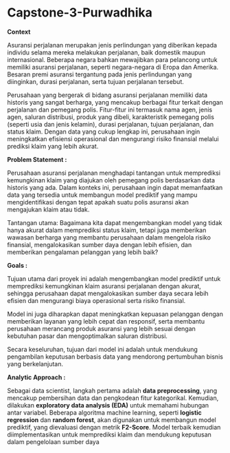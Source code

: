 # Capstone-3-Purwadhika

**Context**

Asuransi perjalanan merupakan jenis perlindungan yang diberikan kepada individu selama mereka melakukan perjalanan, baik domestik maupun internasional. Beberapa negara bahkan mewajibkan para pelancong untuk memiliki asuransi perjalanan, seperti negara-negara di Eropa dan Amerika. Besaran premi asuransi tergantung pada jenis perlindungan yang diinginkan, durasi perjalanan, serta tujuan perjalanan tersebut.

Perusahaan yang bergerak di bidang asuransi perjalanan memiliki data historis yang sangat berharga, yang mencakup berbagai fitur terkait dengan perjalanan dan pemegang polis. Fitur-fitur ini termasuk nama agen, jenis agen, saluran distribusi, produk yang dibeli, karakteristik pemegang polis (seperti usia dan jenis kelamin), durasi perjalanan, tujuan perjalanan, dan status klaim. Dengan data yang cukup lengkap ini, perusahaan ingin meningkatkan efisiensi operasional dan mengurangi risiko finansial melalui prediksi klaim yang lebih akurat.

**Problem Statement :**

Perusahaan asuransi perjalanan menghadapi tantangan untuk memprediksi kemungkinan klaim yang diajukan oleh pemegang polis berdasarkan data historis yang ada. Dalam konteks ini, perusahaan ingin dapat memanfaatkan data yang tersedia untuk membangun model prediktif yang mampu mengidentifikasi dengan tepat apakah suatu polis asuransi akan mengajukan klaim atau tidak.

Tantangan utama:
Bagaimana kita dapat mengembangkan model yang tidak hanya akurat dalam memprediksi status klaim, tetapi juga memberikan wawasan berharga yang membantu perusahaan dalam mengelola risiko finansial, mengalokasikan sumber daya dengan lebih efisien, dan memberikan pengalaman pelanggan yang lebih baik?

**Goals :**

Tujuan utama dari proyek ini adalah mengembangkan model prediktif untuk memprediksi kemungkinan klaim asuransi perjalanan dengan akurat, sehingga perusahaan dapat mengalokasikan sumber daya secara lebih efisien dan mengurangi biaya operasional serta risiko finansial.

Model ini juga diharapkan dapat meningkatkan kepuasan pelanggan dengan memberikan layanan yang lebih cepat dan responsif, serta membantu perusahaan merancang produk asuransi yang lebih sesuai dengan kebutuhan pasar dan mengoptimalkan saluran distribusi.

Secara keseluruhan, tujuan dari model ini adalah untuk mendukung pengambilan keputusan berbasis data yang mendorong pertumbuhan bisnis yang berkelanjutan.

**Analytic Approach :**

Sebagai data scientist, langkah pertama adalah **data preprocessing**, yang mencakup pembersihan data dan pengkodean fitur kategorikal. Kemudian, dilakukan **exploratory data analysis (EDA)** untuk memahami hubungan antar variabel. Beberapa algoritma machine learning, seperti **logistic regression** dan **random forest**, akan digunakan untuk membangun model prediktif, yang dievaluasi dengan metrik **F2-Score**. Model terbaik kemudian diimplementasikan untuk memprediksi klaim dan mendukung keputusan dalam pengelolaan sumber daya

